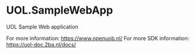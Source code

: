 # UOL.SampleWebApp
UOL Sample Web application

For more information: https://www.openuob.nl/
For more SDK information: https://uol-doc.2ba.nl/docs/